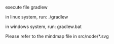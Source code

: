 execute file gradlew

in linux system, run:
./gradlew

in windows system, run:
gradlew.bat

Please refer to the mindmap file in src/node/*.svg
